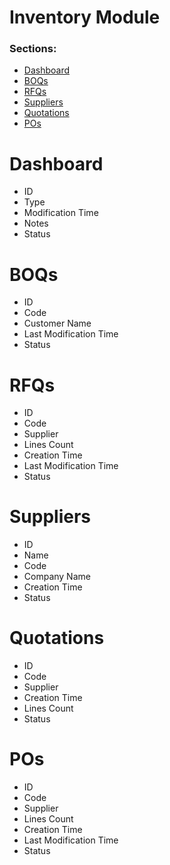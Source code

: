 # Inventory Module
### Sections:
* [Dashboard](#dashboard)
* [BOQs](#boqs)
* [RFQs](#rfqs)
* [Suppliers](#suppliers)
* [Quotations](#quotations)
* [POs](#pos)

# Dashboard
* ID
* Type
* Modification Time
* Notes
* Status

# BOQs
* ID
* Code
* Customer Name
* Last Modification Time
* Status

# RFQs
* ID
* Code
* Supplier
* Lines Count
* Creation Time
* Last Modification Time
* Status

# Suppliers
* ID 
* Name
* Code
* Company Name
* Creation Time
* Status

# Quotations
* ID 
* Code
* Supplier
* Creation Time
* Lines Count
* Status

# POs
* ID
* Code
* Supplier
* Lines Count
* Creation Time
* Last Modification Time
* Status
